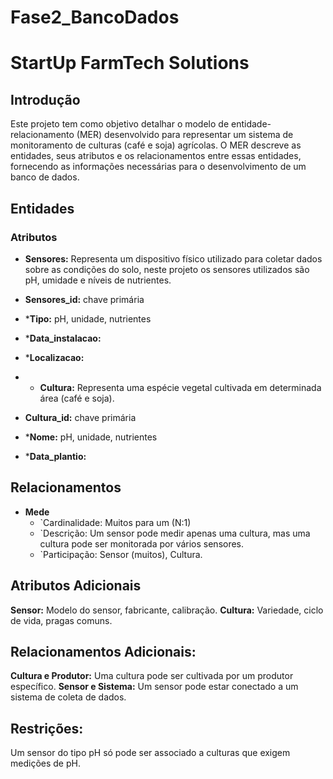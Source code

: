 # Fase2_BancoDados
# StartUp FarmTech Solutions

## Introdução

Este projeto tem como objetivo detalhar o modelo de entidade-relacionamento (MER) desenvolvido para representar um sistema de monitoramento de culturas (café e soja) agrícolas. O MER descreve as entidades, seus atributos e os relacionamentos entre essas entidades, fornecendo as informações necessárias para o desenvolvimento de um banco de dados.

## Entidades

### Atributos

* **Sensores:** Representa um dispositivo físico utilizado para coletar dados sobre as condições do solo, neste projeto os sensores utilizados são pH, umidade e níveis de nutrientes.
* **Sensores_id:** chave primária
* ***Tipo:** pH, unidade, nutrientes
* ***Data_instalacao:**
* ***Localizacao:**

* * **Cultura:** Representa uma espécie vegetal cultivada em determinada área (café e soja).
* **Cultura_id:** chave primária
* ***Nome:** pH, unidade, nutrientes
* ***Data_plantio:**

## Relacionamentos

* **Mede**
    * `Cardinalidade: Muitos para um (N:1)   
    * `Descrição: Um sensor pode medir apenas uma cultura, mas uma cultura pode ser monitorada por vários sensores.
    * `Participação: Sensor (muitos), Cultura.

## Atributos Adicionais

**Sensor:** Modelo do sensor, fabricante, calibração.
**Cultura:** Variedade, ciclo de vida, pragas comuns.

## Relacionamentos Adicionais:

**Cultura e Produtor:** Uma cultura pode ser cultivada por um produtor específico.
**Sensor e Sistema:** Um sensor pode estar conectado a um sistema de coleta de dados.

## Restrições:
Um sensor do tipo pH só pode ser associado a culturas que exigem medições de pH.



